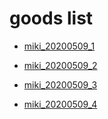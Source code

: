 # goods list <br>
* [miki_20200509_1](./goods/miki_20200509_1.md) <br>
* [miki_20200509_2](./goods/miki_20200509_2.md) <br>
* [miki_20200509_3](./goods/miki_20200509_3.md) <br>
* [miki_20200509_4](./goods/miki_20200509_4.md) <br>
